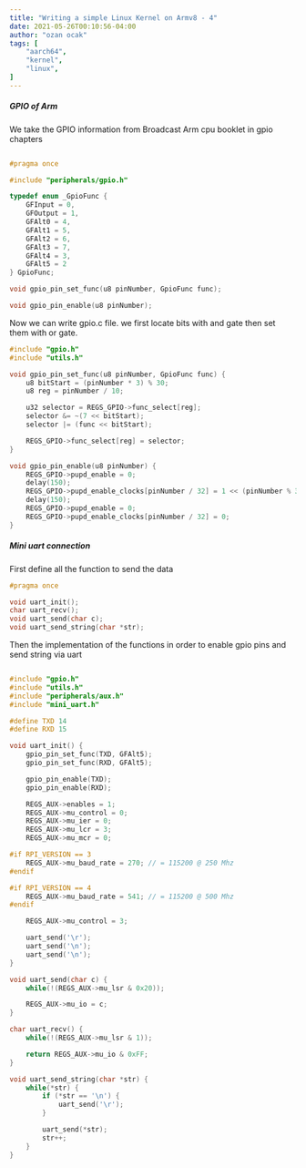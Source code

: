 ```yaml
---
title: "Writing a simple Linux Kernel on Armv8 - 4"
date: 2021-05-26T00:10:56-04:00
author: "ozan ocak"
tags: [
    "aarch64",
    "kernel",
    "linux",
]
---
```

<h5>GPIO of Arm</h5>


We take the GPIO information from Broadcast Arm cpu booklet in gpio chapters

```gpio.h

#pragma once

#include "peripherals/gpio.h"

typedef enum _GpioFunc {
    GFInput = 0,
    GFOutput = 1,
    GFAlt0 = 4,
    GFAlt1 = 5,
    GFAlt2 = 6,
    GFAlt3 = 7,
    GFAlt4 = 3,
    GFAlt5 = 2
} GpioFunc;

void gpio_pin_set_func(u8 pinNumber, GpioFunc func);

void gpio_pin_enable(u8 pinNumber);

```

Now we can write gpio.c file. we first locate bits with and gate then set them with or gate.

```gpio.c
#include "gpio.h"
#include "utils.h"

void gpio_pin_set_func(u8 pinNumber, GpioFunc func) {
    u8 bitStart = (pinNumber * 3) % 30;
    u8 reg = pinNumber / 10;

    u32 selector = REGS_GPIO->func_select[reg];
    selector &= ~(7 << bitStart);
    selector |= (func << bitStart);

    REGS_GPIO->func_select[reg] = selector;
}

void gpio_pin_enable(u8 pinNumber) {
    REGS_GPIO->pupd_enable = 0;
    delay(150);
    REGS_GPIO->pupd_enable_clocks[pinNumber / 32] = 1 << (pinNumber % 32);
    delay(150);
    REGS_GPIO->pupd_enable = 0;
    REGS_GPIO->pupd_enable_clocks[pinNumber / 32] = 0;
}
```

<h5>Mini uart connection</h5>
First define all the function to send the data

```mini_uart.h
#pragma once

void uart_init();
char uart_recv();
void uart_send(char c);
void uart_send_string(char *str);

```
Then the implementation of the functions in order to enable gpio pins and send string via uart

```mini_uart.c

#include "gpio.h"
#include "utils.h"
#include "peripherals/aux.h"
#include "mini_uart.h"

#define TXD 14
#define RXD 15

void uart_init() {
    gpio_pin_set_func(TXD, GFAlt5);
    gpio_pin_set_func(RXD, GFAlt5);

    gpio_pin_enable(TXD);
    gpio_pin_enable(RXD);

    REGS_AUX->enables = 1;
    REGS_AUX->mu_control = 0;
    REGS_AUX->mu_ier = 0;
    REGS_AUX->mu_lcr = 3;
    REGS_AUX->mu_mcr = 0;

#if RPI_VERSION == 3
    REGS_AUX->mu_baud_rate = 270; // = 115200 @ 250 Mhz
#endif

#if RPI_VERSION == 4
    REGS_AUX->mu_baud_rate = 541; // = 115200 @ 500 Mhz
#endif

    REGS_AUX->mu_control = 3;

    uart_send('\r');
    uart_send('\n');
    uart_send('\n');
}

void uart_send(char c) {
    while(!(REGS_AUX->mu_lsr & 0x20));

    REGS_AUX->mu_io = c;
}

char uart_recv() {
    while(!(REGS_AUX->mu_lsr & 1));

    return REGS_AUX->mu_io & 0xFF;
}

void uart_send_string(char *str) {
    while(*str) {
        if (*str == '\n') {
            uart_send('\r');
        }

        uart_send(*str);
        str++;
    }
}

```